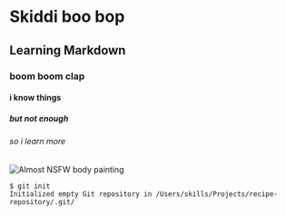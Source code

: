# Skiddi boo bop 
## Learning Markdown
### boom boom clap
#### i know things
##### but not enough
###### so i learn more
![Almost NSFW body painting](https://img.devrant.com/devrant/rant/r_1219537_ZAftb.jpg)
```
$ git init
Initialized empty Git repository in /Users/skills/Projects/recipe-repository/.git/
```
